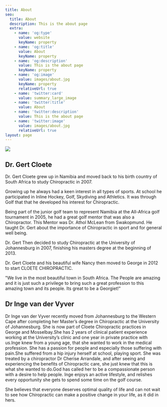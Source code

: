 ```yaml
---
title: About
seo:
  title: About
  description: This is the about page
  extra:
    - name: 'og:type'
      value: website
      keyName: property
    - name: 'og:title'
      value: About
      keyName: property
    - name: 'og:description'
      value: This is the about page
      keyName: property
    - name: 'og:image'
      value: images/about.jpg
      keyName: property
      relativeUrl: true
    - name: 'twitter:card'
      value: summary_large_image
    - name: 'twitter:title'
      value: About
    - name: 'twitter:description'
      value: This is the about page
    - name: 'twitter:image'
      value: images/about.jpg
      relativeUrl: true
layout: page
---
```

![](/images/160995144\_238402021310606\_5535248550972925625\_n.jpg)

## Dr. Gert Cloete

Dr. Gert Cloete grew up in Namibia and moved back to his birth country of South Africa to study Chiropractic in 2007.

Growing up he always had a keen interest in all types of sports. At school he participated in Inline Hockey, Golf, Skydiving and Athletics. It was through Golf that that he developed his interest for Chiropractic.

Being part of the junior golf team to represent Namibia at the All-Africa golf tournament in 2005, he had a great golf mentor that was also a Chiropractor. This Mentor was Dr. Athol McLean from Swakopmund. He taught Dr. Gert about the importance of Chiropractic in sport and for general well being.

Dr. Gert Then decided to study Chiropractic at the University of Johannesburg in 2007, finishing his masters degree at the beginning of 2013.

Dr. Gert Cloete and his beautiful wife Nancy then moved to George in 2012 to start CLOETE CHIROPRACTIC.

"We live in the most beautiful town in South Africa. The People are amazing and it is just such a privilege to bring such a great profession to this amazing town and its people. Its great to be a Georgiet!"

## Dr Inge van der Vyver

Dr Inge van der Vyver recently moved from Johannesburg to the Western Cape after completing her Master’s degree in Chiropractic at the University of Johannesburg.  She is now part of Cloete Chiropractic practices in George and Mosselbay.She has 2 years of clinical patient experience working at the University’s clinic and one year in private practice with us.Inge knew from a young age, that she wanted to work in the medical profession.  She has a passion for people and especially those suffering with pain.She suffered from a hip injury herself at school, playing sport.  She was treated by a chiropractor Dr Cherise Arrandale, and after seeing and experiencing the benefits of Chiropractic care,  she just knew that this is what she wanted to do.God has called her to be  a compassionate person with a desire to help people.  Inge enjoys an active lifestyle, and relishes every opportunity she gets to spend some time on the golf course.

She believes that everyone deserves optimal quality of life and can not wait to see how Chiropractic can make a positive change in your life, as it did in hers.
